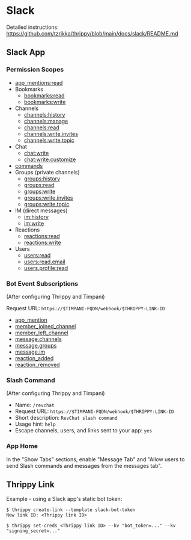 # Slack

Detailed instructions: <https://github.com/tzrikka/thrippy/blob/main/docs/slack/README.md>

## Slack App

### Permission Scopes

- [app_mentions:read](https://docs.slack.dev/reference/scopes/app_mentions.read)
- Bookmarks
  - [bookmarks:read](https://docs.slack.dev/reference/scopes/bookmarks.read)
  - [bookmarks:write](https://docs.slack.dev/reference/scopes/bookmarks.write)
- Channels
  - [channels:history](https://docs.slack.dev/reference/scopes/channels.history)
  - [channels:manage](https://docs.slack.dev/reference/scopes/channels.manage)
  - [channels:read](https://docs.slack.dev/reference/scopes/channels.read)
  - [channels:write.invites](https://docs.slack.dev/reference/scopes/channels.write.invites)
  - [channels:write.topic](https://docs.slack.dev/reference/scopes/channels.write.topic)
- Chat
  - [chat:write](https://docs.slack.dev/reference/scopes/chat.write)
  - [chat:write.customize](https://docs.slack.dev/reference/scopes/chat.write.customize)
- [commands](https://docs.slack.dev/reference/scopes/commands)
- Groups (private channels)
  - [groups:history](https://docs.slack.dev/reference/scopes/groups.history)
  - [groups:read](https://docs.slack.dev/reference/scopes/groups.history)
  - [groups:write](https://docs.slack.dev/reference/scopes/groups.write)
  - [groups:write.invites](https://docs.slack.dev/reference/scopes/groups.write.invites)
  - [groups:write.topic](https://docs.slack.dev/reference/scopes/groups.write.topic)
- IM (direct messages)
  - [im:history](https://docs.slack.dev/reference/scopes/im.history)
  - [im:write](https://docs.slack.dev/reference/scopes/im.write)
- Reactions
  - [reactions:read](https://docs.slack.dev/reference/scopes/reactions.read)
  - [reactions:write](https://docs.slack.dev/reference/scopes/reactions.write)
- Users
  - [users:read](https://docs.slack.dev/reference/scopes/users.read)
  - [users:read.email](https://docs.slack.dev/reference/scopes/users.read.email)
  - [users.profile:read](https://docs.slack.dev/reference/scopes/users.profile.read)

### Bot Event Subscriptions

(After configuring Thrippy and Timpani)

Request URL: `https://$TIMPANI-FQDN/webhook/$THRIPPY-LINK-ID`

- [app_mention](https://docs.slack.dev/reference/events/app_mention)
- [member_joined_channel](https://docs.slack.dev/reference/events/member_joined_channel)
- [member_left_channel](https://docs.slack.dev/reference/events/member_left_channel)
- [message.channels](https://docs.slack.dev/reference/events/message.channels)
- [message.groups](https://docs.slack.dev/reference/events/message.channels)
- [message.im](https://docs.slack.dev/reference/events/message.im)
- [reaction_added](https://docs.slack.dev/reference/events/reaction_added)
- [reaction_removed](https://docs.slack.dev/reference/events/reaction_removed)

### Slash Command

(After configuring Thrippy and Timpani)

- Name: `/revchat`
- Request URL: `https://$TIMPANI-FQDN/webhook/$THRIPPY-LINK-ID`
- Short description: `RevChat slash command`
- Usage hint: `help`
- Escape channels, users, and links sent to your app: `yes`

### App Home

In the "Show Tabs" sections, enable "Message Tab" and "Allow users to send Slash commands and messages from the messages tab".

## Thrippy Link

Example - using a Slack app's static bot token:

```shell
$ thrippy create-link --template slack-bot-token
New link ID: <Thrippy link ID>

$ thrippy set-creds <Thrippy link ID> --kv "bot_token=..." --kv "signing_secret=..."
```
